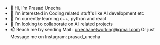 - 👋 Hi, I’m Prasad Unecha
- 👀 I’m interested in Coding related stuff's like AI development etc
- 🌱 I’m currently learning c++, python and react
- 💞️ I’m looking to collaborate on AI related projects
- 📫 Reach me by sending Mail : unechanetworking@gmail.com Or just 
     Message me on Instagram: prasad_unecha

<!---
prasadunecha/prasadunecha is a ✨ special ✨ repository because its `README.md` (this file) appears on your GitHub profile.
You can click the Preview link to take a look at your changes.
--->
